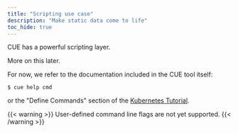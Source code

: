 ```yaml
---
title: "Scripting use case"
description: "Make static data come to life"
toc_hide: true
---
```


CUE has a powerful scripting layer.

More on this later.

For now, we refer to the documentation included in the CUE tool itself:
```
$ cue help cmd
```
or the "Define Commands" section of the
[Kubernetes Tutorial](https://github.com/cue-labs/cue-by-example/blob/main/003_kubernetes_tutorial/README.md).

{{< warning >}}
User-defined command line flags are not yet supported.
{{< /warning >}}

